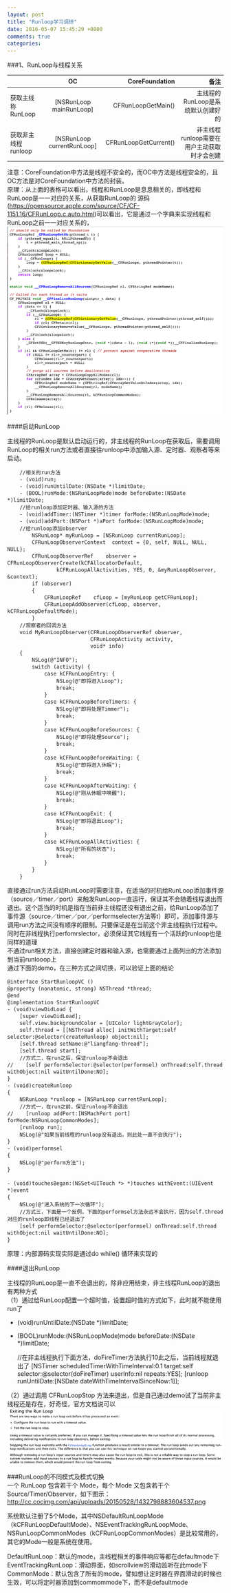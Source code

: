 ```yaml
---
layout: post
title: "Runloop学习调研"
date: 2016-05-07 15:45:29 +0800
comments: true
categories: 
---
```

###1、RunLoop与线程关系

|           | OC           | CoreFoundation  |  备注  |
| -------------|:-------------:| -----:| -----:|
| 获取主线称RunLoop   | [NSRunLoop mainRunLoop]       | CFRunLoopGetMain() |   主线程的RunLoop是系统默认创建好的 |
| 获取非主线程runloop      | [NSRunLoop currentRunLoop]      | CFRunLoopGetCurrent()   |  非主线程runloop需要在用户主动获取时才会创建 |

 注意：CoreFoundation中方法是线程不安全的，而OC中方法是线程安全的，且OC方法是对CoreFoundation中方法的封装。  
 原理：从上面的表格可以看出，线程和RunLoop是息息相关的，即线程和RunLoop是一一对应的关系，从获取RunLoop的   源码(https://opensource.apple.com/source/CF/CF-1151.16/CFRunLoop.c.auto.html)可以看出，它是通过一个字典来实现线程和RunLoop之前一一对应关系的，  
 ![Alt text](../images/runloop1.png)   
 
####启动RunLoop  

   主线程的RunLoop是默认启动运行的，非主线程的RunLoop在获取后，需要调用RunLoop的相关run方法或者直接往runloop中添加输入源、定时器、观察者等来启动。
   
		//相关的run方法
		- (void)run;
		- (void)runUntilDate:(NSDate *)limitDate;
		- (BOOL)runMode:(NSRunLoopMode)mode beforeDate:(NSDate *)limitDate;
		//给runloop添加定时器、输入源的方法
		- (void)addTimer:(NSTimer *)timer forMode:(NSRunLoopMode)mode;
		- (void)addPort:(NSPort *)aPort forMode:(NSRunLoopMode)mode;
		//给runloop添加observer
		    NSRunLoop* myRunLoop = [NSRunLoop currentRunLoop];
		    CFRunLoopObserverContext  context = {0, self, NULL, NULL, NULL};
		    CFRunLoopObserverRef    observer = CFRunLoopObserverCreate(kCFAllocatorDefault,
		            kCFRunLoopAllActivities, YES, 0, &myRunLoopObserver, &context);
		    if (observer)
		    {
		        CFRunLoopRef    cfLoop = [myRunLoop getCFRunLoop];
		        CFRunLoopAddObserver(cfLoop, observer, kCFRunLoopDefaultMode);
		    }
		//观察者的回调方法
		void MyRunLoopObserver(CFRunLoopObserverRef observer,
		                       CFRunLoopActivity activity,
		                       void* info)
		{
		    NSLog(@"INFO");
		    switch (activity) {
		        case kCFRunLoopEntry: {
		            NSLog(@"即将进入Loop");
		            break;
		        }
		        case kCFRunLoopBeforeTimers: {
		            NSLog(@"即将处理Timmer");
		            break;
		        }
		        case kCFRunLoopBeforeSources: {
		            NSLog(@"即将处理Source");
		            break;
		        }
		        case kCFRunLoopBeforeWaiting: {
		            NSLog(@"即将进入休眠");
		            break;
		        }
		        case kCFRunLoopAfterWaiting: {
		            NSLog(@"刚从休眠中唤醒");
		            break;
		        }
		        case kCFRunLoopExit: {
		            NSLog(@"即将退出Loop");
		            break;
		        }
		        case kCFRunLoopAllActivities: {
		            NSLog(@"所有的状态");
		            break;
		        }
		    }
		}
 
 直接通过run方法启动RunLoop时需要注意，在适当的时机给RunLoop添加事件源（source／timer／port）来触发RunLoop一直运行，保证其不会随着线程退出而退出。这个适当的时机是指在当前非主线程还没有退出之前，给RunLoop添加了事件源（source／timer／por／performselecter方法等t）即可，添加事件源与调用run方法之间没有顺序的限制。只要保证是在当前这个非主线程执行过程中。同时在非线程执行perfomrslector，必须保证其它线程有一个活跃的runloop也是同样的道理   
 不通过run相关方法，直接创建定时器和输入源，也需要通过上面列出的方法添加到当前runlooop上  
  通过下面的demo，在三种方式之间切换，可以验证上面的结论  
  
	@interface StartRunloopVC ()
	@property (nonatomic, strong) NSThread *thread;
	@end
	@implementation StartRunloopVC
	- (void)viewDidLoad {
	    [super viewDidLoad];
	    self.view.backgroundColor = [UIColor lightGrayColor];
	    self.thread = [[NSThread alloc] initWithTarget:self selector:@selector(createRunloop) object:nil];
	    [self.thread setName:@"liangfang-thread"];
	    [self.thread start];
	    //方式二，在run之后，保证runloop不会退出
	//    [self performSelector:@selector(performsel) onThread:self.thread withObject:nil waitUntilDone:NO];
	}
	- (void)createRunloop
	{
	    NSRunLoop *runloop = [NSRunLoop currentRunLoop];
	    //方式一，在run之前，保证runloop不会退出
	//    [runloop addPort:[NSMachPort port] forMode:NSRunLoopCommonModes];
	    [runloop run];
	    NSLog(@"如果当前线程的runloop没有退出，则此处一直不会执行");
	}
	- (void)performsel
	{
	    NSLog(@"perform方法");
	}
	 
	- (void)touchesBegan:(NSSet<UITouch *> *)touches withEvent:(UIEvent *)event
	{
	    NSLog(@"进入系统的下一次循环");
	    //方式三，下面是一个反例，下面的performsel方法永远不会执行，因为self.thread对应的runloop即线程已经退出了
	    [self performSelector:@selector(performsel) onThread:self.thread withObject:nil waitUntilDone:NO];
	}
	
原理：内部源码实现实际是通过do while() 循环来实现的

####退出RunLoop
	
主线程的RunLoop是一直不会退出的，除非应用结束，非主线程RunLoop的退出有两种方式  
（1）通过给RunLoop配置一个超时值，设置超时值的方式如下，此时就不能使用run了  
- (void)runUntilDate:(NSDate *)limitDate;  
- (BOOL)runMode:(NSRunLoopMode)mode beforeDate:(NSDate *)limitDate;  

	//在非主线程执行下面方法，doFireTimer方法执行10此之后，当前线程就退出了
	[NSTimer scheduledTimerWithTimeInterval:0.1 target:self selector:@selector(doFireTimer) userInfo:nil repeats:YES];
	[runloop runUntilDate:[NSDate dateWithTimeIntervalSinceNow:1]];
 
 （2）通过调用 CFRunLoopStop 方法来退出，但是自己通过demo试了当前非主线程还是存在，好奇怪，官方文档说可以  
  ![Alt text](../images/runloop2.png)  
  
###RunLoop的不同模式及模式切换  
一个 RunLoop 包含若干个 Mode，每个 Mode 又包含若干个 Source/Timer/Observer，如下图示：http://cc.cocimg.com/api/uploads/20150528/1432798883604537.png  

系统默认注册了5个Mode，其中NSDefaultRunLoopMode（kCFRunLoopDefaultMode）、NSEventTrackingRunLoopMode、NSRunLoopCommonModes（kCFRunLoopCommonModes）是比较常用的，其它的Mode一般是系统在使用。  

DefaultRunLoop：默认的mode，主线程相关的事件响应等都在defaultmode下  
EventTrackingRunLoop：滑动界面，如scrollview的滑动监听在此mode下  
CommonMode：默认包含了所有的mode，譬如想让定时器在界面滑动的时候也生效，可以将定时器添加到commommode下，而不是defaultmode  